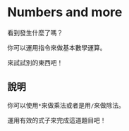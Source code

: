 Numbers and more
=================

看到發生什麼了嗎？

你可以運用指令來做基本數學運算。

來試試別的東西吧！

說明
----

你可以使用```*```來做乘法或者是用```/```來做除法。

運用有效的式子來完成這道題目吧！
